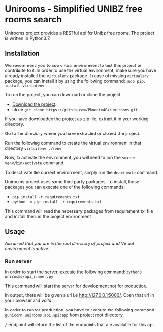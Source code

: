 # Unirooms - Simplified UNIBZ free rooms search
Unirooms project provides a RESTful api for Unibz free rooms. The project is written in Python3.7. 


## Installation
We recommend you to use virtual environment to test this project or contribute to it. 
In order to use the virtual environment, make sure you have already installed the `virtualenv` package.
In case of missing `virtualenv` package, you can install it by using the following command: `sudo pip3 install virtualenv `


To run the project, you can download or clone the project.
 - [Download the project](https://github.com/Phoenix404/unirooms/archive/master.zip).
 - clone `git clone https://github.com/Phoenix404/unirooms.git` 

 
If you have downloaded the project as zip file, extract it in your working directory.

Go to the directory where you have extracted or cloned the project.
 
Run the following command to create the virtual environment in that directory
 `virtualenv ./venv `

Now, to activate the environment, you will need to run the `source venv/bin/activate` command.

To deactivate the current environment, simply run the `deactivate` command.

Unirooms project uses some third party packages. To install, those packages you can execute one of the following commands:
 - `pip install -r requirements.txt` 
 - `python -m pip install -r requirements.txt ` 

This command will read the necessary packages from requirement.txt file and install them in the project environment.

## Usage
_Assumed that you are in the root directory of project and Virtual environment is active._

### Run server
In order to start the server, execute the following command: `python3 unirooms/api_runner.py`

This command will start the server for development not for production.

In output, there will be given a url i.e http://127.0.0.1:5000/. 
Open that url in your browser and *voilà*.

In order to run for production, you have to execute the following command: 
`gunicorn unirooms.api.api:app` from project root directory.


`/` endpoint will return the list of the endpoints that are available for this api.






